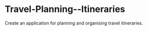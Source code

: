 # Travel-Planning--Itineraries
Create an application for planning and organising travel itineraries.
